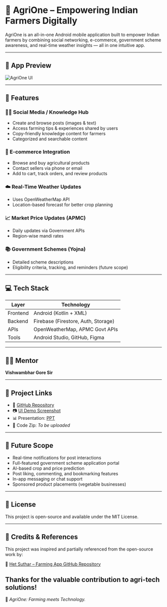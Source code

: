 # 🌾 AgriOne – Empowering Indian Farmers Digitally

AgriOne is an all-in-one Android mobile application built to empower Indian farmers by combining social networking, e-commerce, government scheme awareness, and real-time weather insights — all in one intuitive app.

---

## 📸 App Preview

![AgriOne UI](images/agri_india.png)

---

## 🚀 Features

### 🧑‍🌾 Social Media / Knowledge Hub
- Create and browse posts (images & text)
- Access farming tips & experiences shared by users
- Copy-friendly knowledge content for farmers
- Categorized and searchable content

### 🛒 E-commerce Integration
- Browse and buy agricultural products
- Contact sellers via phone or email
- Add to cart, track orders, and review products

### ☁️ Real-Time Weather Updates
- Uses OpenWeatherMap API
- Location-based forecast for better crop planning

### 📈 Market Price Updates (APMC)
- Daily updates via Government APIs
- Region-wise mandi rates

### 📚 Government Schemes (Yojna)
- Detailed scheme descriptions
- Eligibility criteria, tracking, and reminders (future scope)

---

## 💻 Tech Stack

| Layer        | Technology              |
|--------------|--------------------------|
| Frontend     | Android (Kotlin + XML)   |
| Backend      | Firebase (Firestore, Auth, Storage) |
| APIs         | OpenWeatherMap, APMC Govt APIs |
| Tools        | Android Studio, GitHub, Figma |

---

## 🧑‍🏫 Mentor

**Vishwambhar Gore Sir**

---

## 📁 Project Links

- 🔗 [GitHub Repository](https://github.com/DinoMax12/AgriOne)
- 📷 [UI Demo Screenshot](https://drive.google.com/file/d/1a2KlLvtU5BXUTtXQn9VxMzDlklbyiJhm/view?usp=drive_link)
- 📊 Presentation: [PPT](https://docs.google.com/presentation/d/1O0I_ndR17r-7WquPx2yaGQokmN88xl5Y/edit?usp=drive_link&ouid=111770064340794461728&rtpof=true&sd=true)
- 🧳 Code Zip: _To be uploaded_

---

## 📌 Future Scope

- Real-time notifications for post interactions
- Full-featured government scheme application portal
- AI-based crop and price prediction
- Post liking, commenting, and bookmarking features
- In-app messaging or chat support
- Sponsored product placements (vegetable businesses)

---

## 📢 License

This project is open-source and available under the MIT License.

---

## 🙏 Credits & References

This project was inspired and partially referenced from the open-source work by:

🔗 [Het Suthar – Farming App GitHub Repository](https://github.com/hetsuthar028/Farming-App)

Thanks for the valuable contribution to agri-tech solutions!
---

🌿 _AgriOne: Farming meets Technology._

